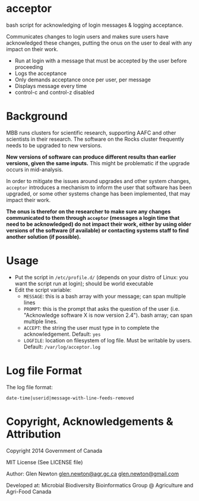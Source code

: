 acceptor
========

bash script for acknowledging of login messages &amp; logging acceptance. 

Communicates changes to login users and makes sure users have acknowledged these changes, putting the onus on the user to deal with any impact on their work.

* Run at login with a message that must be accepted by the user before proceeding
* Logs the acceptance
* Only demands acceptance once per user, per message
* Displays message every time
* control-c and control-z disabled

Background
=======
MBB runs clusters for scientific research, supporting AAFC and other scientists in their research.
The software on the Rocks cluster frequently needs to be upgraded to new versions.

**New versions of software can produce different results than earlier versions, given the same inputs.**
This might be problematic if the upgrade occurs in mid-analysis.

In order to mitigate the issues around upgrades and other system changes, `acceptor` introduces a mechanism to inform the user that software has been upgraded, or some other systems change has been implemented, that may impact their work.

**The onus is therefor on the researcher to make sure any changes communicated to them through `acceptor` (messages a login time that need to be acknowledged) do not impact their work, either by using older versions of the software (if available) or contacting systems staff to find another solution (if possible).**



Usage
======
* Put the script in `/etc/profile.d/` (depends on your distro of Linux: you want the script run at login); should be world executable
* Edit the script variable:
    * `MESSAGE`: this is a bash array with your message; can span multiple lines
    * `PROMPT`: this is the prompt that asks the question of the user (i.e. "Acknowledge software X is now version 2.4"). bash array; can span multiple lines.
    * `ACCEPT`: the string the user must type in to complete the acknowledgement. Default: `yes`
    * `LOGFILE`: location on filesystem of log file. Must be writable by users. Default: `/var/log/acceptor.log`

Log file Format
======
The log file format:
```
date-time|userid|message-with-line-feeds-removed
```


Copyright, Acknowledgements & Attribution
=====
Copyright 2014 Government of Canada

MIT License (See LICENSE file)
 
Author: Glen Newton glen.newton@agr.gc.ca glen.newton@gmail.com

Developed at: Microbial Biodiversity Bioinformatics Group @ Agriculture and Agri-Food Canada